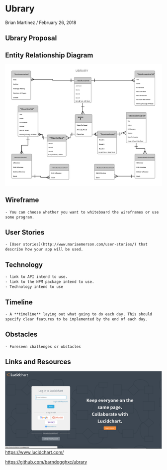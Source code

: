 # Ubrary

Brian Martinez / February 26, 2018 

## Ubrary Proposal  

## Entity Relationship Diagram

![imagename](./assets/Ubrary.png)

## Wireframe 
    - You can choose whether you want to whiteboard the wireframes or use some program.

## User Stories  
    - [User stories](http://www.mariaemerson.com/user-stories/) that describe how your app will be used.

## Technology
	- link to API intend to use.
    - link to the NPM package intend to use.
    - Technology intend to use

## Timeline
    - A **timeline** laying out what going to do each day. This should specify clear features to be implemented by the end of each day.

## Obstacles
	- Foreseen challenges or obstacles

## Links and Resources   
![imagename](./assets/lucidChart.png)
https://www.lucidchart.com/

https://github.com/barndogghxc/ubrary
